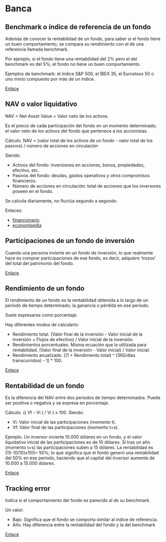 # Banca

## Benchmark o índice de referencia de un fondo

Además de conocer la rentabilidad de un fondo, para saber si el fondo tiene un buen comportamiento, se compara su rendimiento con el de una referencia llamada benchmark.

Por ejemplo, si el fondo tiene una rentabilidad del 2% pero el del benchmark es del 5%; el fondo no tiene un buen comportamiento.

Ejemplos de benchmark: el índice S&P 500, el IBEX 35, el Eurostoxx 50 o uno mixto compuesto por más de un índice.

[Enlace](https://www.ing.es/ennaranja/invertir-dinero/fondos-de-inversion/como-calcular-rentabilidad-fondo-inversion/)

## NAV o valor liquidativo

NAV = Net Asset Value = Valor neto de los activos.

Es el precio de cada participación del fondo en un momento determinado; el valor neto de los activos del fondo que pertenece a los accionistas.

Cálculo. NAV = (valor total de los activos de un fondo - valor total de los pasivos) / número de acciones en circulación

Siendo:

- Activos del fondo: inversiones en acciones, bonos, propiedades, efectivo, etc.
- Pasivos del fondo: deudas, gastos operativos y otros compromisos financieros.
- Número de acciones en circulación: total de acciones que los inversores poseen en el fondo.

Se calcula diariamente, no fluctúa segundo a segundo.

Enlaces:

- [financionario](https://financionario.com/definicion-net-asset-value-valor-neto-de-activos).
- [economipedia](https://economipedia.com/definiciones/valor-liquidativo-vl.html)

## Participaciones de un fondo de inversión

Cuando una persona invierte en un fondo de inversión, lo que realmente hace es comprar participaciones de ese fondo, es decir, adquiere ‘trozos’ del total del patrimonio del fondo.

[Enlace](https://www.bbva.es/finanzas-vistazo/ef/fondos-inversion/valor-liquidativo.html).

## Rendimiento de un fondo

El rendimiento de un fondo es la rentabilidad obtenida a lo largo de un período de tiempo determinado; la ganancia o pérdida en ese periodo.

Suele expresarse como porcentaje.

Hay diferentes modos de calcularlo:

- Rendimiento total. (Valor final de la inversión - Valor inicial de la inversión + Flujos de efectivo) / Valor inicial de la inversión.
- Rendimientos porcentuales. Misma ecuación que la utilizada para rentabilidad. (Valor final de la inversión - Valor inicial) / Valor inicial.
- Rendimiento anualizado. [(1 + Rendimiento total) ^ (365/días transcurridos) - 1] * 100.

[Enlace](https://lbbnrd.org/como-se-calcula-el-rendimiento-de-un-fondo-de-inversion/)

## Rentabilidad de un fondo

Es la diferencia del NAV entre dos periodos de tiempo determinados. Puede ser positiva o negativa y se expresa en porcentaje.

Cálculo. (( Vf - Vi ) / Vi ) x 100. Siendo:

- Vi: Valor inicial de las participaciones (momento t).
- Vf: Valor final de las participaciones (momento t+s).

Ejemplo. Un inversor invierte 10.000 dólares en un fondo, y el valor liquidativo inicial de las participaciones es de 10 dólares. Si tras un año (momento t+s) las participaciones suben a 15 dólares. La rentabilidad es (15-10/10)x100= 50%; lo que significa que el fondo generó una rentabilidad del 50% en ese periodo, haciendo que el capital del inversor aumente de 10.000 a 15.000 dólares.

[Enlace](https://www.rankia.com.ar/blog/fondos-comunes-de-inversion/4314260-como-calcular-rentabilidad-fondo-inversion).

## Tracking error

Indica si el comportamiento del fondo es parecido al de su benchmark.

Un valor:

- Bajo. Significa que el fondo se comporta similar al índice de referencia.
- Alto. Hay diferencia entre la rentabilidad del fondo y la del benchmark

[Enlace](https://www.ing.es/ennaranja/invertir-dinero/fondos-de-inversion/como-calcular-rentabilidad-fondo-inversion/)
